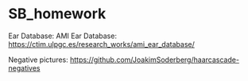 # SB_homework

Ear Database: AMI Ear Database: https://ctim.ulpgc.es/research_works/ami_ear_database/

Negative pictures: https://github.com/JoakimSoderberg/haarcascade-negatives
